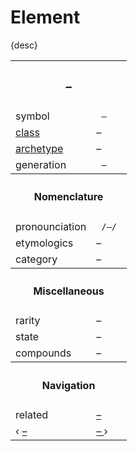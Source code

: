# Element

{desc}


<table>
  <tr>
    <th colspan="2"> <h3> – </h3> </th>
  </tr>
  <tr>
    <td> symbol </td>
    <td> <code> – </code> </td>
  </tr>
  <tr>
    <td> <a href="../readme.md#class"> class </a> </td>
    <td> – </td> 
  </tr>
  <tr>
    <td> <a href="../readme.md#archetype"> archetype </a> </td>
    <td> – </td>
  </tr>
  <tr>
    <td> generation </td>
    <td> <code> – </code> </td>
  </tr>
  <tr>
    <th colspan="2"> <h4> Nomenclature </h4> </th>
  </tr>
  <tr>
    <td> pronounciation </td>
    <td> <code> /–/ </code> </td> 
  </tr>
  <tr>
    <td> etymologics </td>
    <td> – </td>
  </tr>
  <tr>
    <td> category </td>
    <td> – </td>
  </tr>
  <tr>
    <th colspan="2"> <h4> Miscellaneous </h4> </th>
  </tr>
  <tr>
    <td> rarity </td>
    <td> – </td>
  </tr>
  <tr>
    <td> state </td>
    <td> – </td>
  </tr>
  <tr>
    <td> compounds </td>
    <td> – </td>
  </tr>
  <tr>
    <th colspan="2"> <h4> Navigation </h4> </th>
  </tr>
  <tr>
    <td> related </td>
    <td> <a href="–"> – </a> </td>
  </tr>
  <tr>
    <td> ‹ <a href="–"> – </a> </td>
    <td> <a href="–"> – </a> › </td>
  </tr>
</table>
